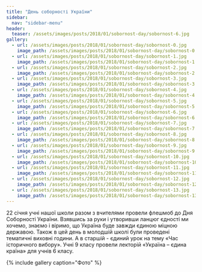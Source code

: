 ```yaml
---
title: "День соборності України"
sidebar:
  nav: "sidebar-menu"
header:
  teaser: /assets/images/posts/2018/01/sobornost-day/sobornost-6.jpg
gallery:
  - url: /assets/images/posts/2018/01/sobornost-day/sobornost-0.jpg
    image_path: /assets/images/posts/2018/01/sobornost-day/sobornost-0.jpg
  - url: /assets/images/posts/2018/01/sobornost-day/sobornost-1.jpg
    image_path: /assets/images/posts/2018/01/sobornost-day/sobornost-1.jpg
  - url: /assets/images/posts/2018/01/sobornost-day/sobornost-2.jpg
    image_path: /assets/images/posts/2018/01/sobornost-day/sobornost-2.jpg
  - url: /assets/images/posts/2018/01/sobornost-day/sobornost-3.jpg
    image_path: /assets/images/posts/2018/01/sobornost-day/sobornost-3.jpg
  - url: /assets/images/posts/2018/01/sobornost-day/sobornost-4.jpg
    image_path: /assets/images/posts/2018/01/sobornost-day/sobornost-4.jpg
  - url: /assets/images/posts/2018/01/sobornost-day/sobornost-5.jpg
    image_path: /assets/images/posts/2018/01/sobornost-day/sobornost-5.jpg
  - url: /assets/images/posts/2018/01/sobornost-day/sobornost-6.jpg
    image_path: /assets/images/posts/2018/01/sobornost-day/sobornost-6.jpg
  - url: /assets/images/posts/2018/01/sobornost-day/sobornost-7.jpg
    image_path: /assets/images/posts/2018/01/sobornost-day/sobornost-7.jpg
  - url: /assets/images/posts/2018/01/sobornost-day/sobornost-8.jpg
    image_path: /assets/images/posts/2018/01/sobornost-day/sobornost-8.jpg
  - url: /assets/images/posts/2018/01/sobornost-day/sobornost-9.jpg
    image_path: /assets/images/posts/2018/01/sobornost-day/sobornost-9.jpg
  - url: /assets/images/posts/2018/01/sobornost-day/sobornost-10.jpg
    image_path: /assets/images/posts/2018/01/sobornost-day/sobornost-10.jpg
  - url: /assets/images/posts/2018/01/sobornost-day/sobornost-11.jpg
    image_path: /assets/images/posts/2018/01/sobornost-day/sobornost-11.jpg
  - url: /assets/images/posts/2018/01/sobornost-day/sobornost-12.jpg
    image_path: /assets/images/posts/2018/01/sobornost-day/sobornost-12.jpg
  - url: /assets/images/posts/2018/01/sobornost-day/sobornost-13.jpg
    image_path: /assets/images/posts/2018/01/sobornost-day/sobornost-13.jpg
---
```


22 січня учні нашої школи разом з вчителями провели флешмоб до Дня Соборності України. Взявшись за руки і утворивши ланцюг єдності ми хочемо, знаємо і віримо, що Україна буде завжди єдиною міцною державою.
Також в цей день в молодшій школі були проведені тематичні виховні години. А в старшій - єдиний урок на тему «Час історичного вибору». Учні 9 класу провели лекторій «Україна – єдина країна» для учнів 6 класу.

{% include gallery caption="Фото" %}
